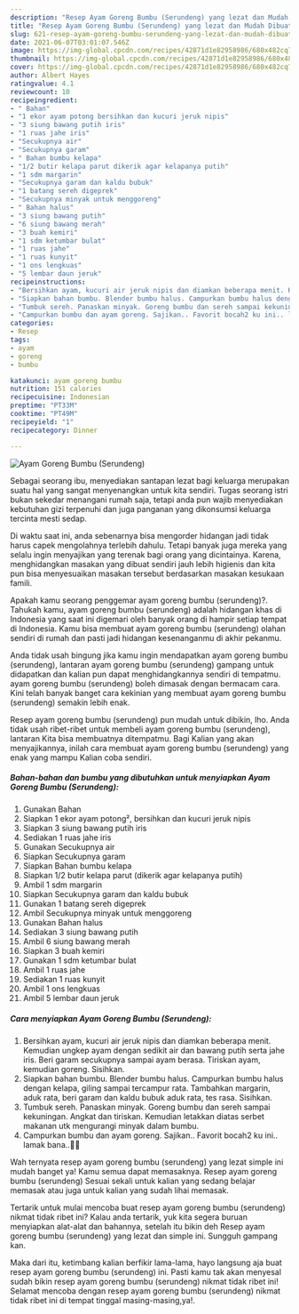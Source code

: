 ```yaml
---
description: "Resep Ayam Goreng Bumbu (Serundeng) yang lezat dan Mudah Dibuat"
title: "Resep Ayam Goreng Bumbu (Serundeng) yang lezat dan Mudah Dibuat"
slug: 621-resep-ayam-goreng-bumbu-serundeng-yang-lezat-dan-mudah-dibuat
date: 2021-06-07T03:01:07.546Z
image: https://img-global.cpcdn.com/recipes/42871d1e82958986/680x482cq70/ayam-goreng-bumbu-serundeng-foto-resep-utama.jpg
thumbnail: https://img-global.cpcdn.com/recipes/42871d1e82958986/680x482cq70/ayam-goreng-bumbu-serundeng-foto-resep-utama.jpg
cover: https://img-global.cpcdn.com/recipes/42871d1e82958986/680x482cq70/ayam-goreng-bumbu-serundeng-foto-resep-utama.jpg
author: Albert Hayes
ratingvalue: 4.1
reviewcount: 10
recipeingredient:
- " Bahan"
- "1 ekor ayam potong bersihkan dan kucuri jeruk nipis"
- "3 siung bawang putih iris"
- "1 ruas jahe iris"
- "Secukupnya air"
- "Secukupnya garam"
- " Bahan bumbu kelapa"
- "1/2 butir kelapa parut dikerik agar kelapanya putih"
- "1 sdm margarin"
- "Secukupnya garam dan kaldu bubuk"
- "1 batang sereh digeprek"
- "Secukupnya minyak untuk menggoreng"
- " Bahan halus"
- "3 siung bawang putih"
- "6 siung bawang merah"
- "3 buah kemiri"
- "1 sdm ketumbar bulat"
- "1 ruas jahe"
- "1 ruas kunyit"
- "1 ons lengkuas"
- "5 lembar daun jeruk"
recipeinstructions:
- "Bersihkan ayam, kucuri air jeruk nipis dan diamkan beberapa menit. Kemudian ungkep ayam dengan sedikit air dan bawang putih serta jahe iris. Beri garam secukupnya sampai ayam berasa. Tiriskan ayam, kemudian goreng. Sisihkan."
- "Siapkan bahan bumbu. Blender bumbu halus. Campurkan bumbu halus dengan kelapa, giling sampai tercampur rata. Tambahkan margarin, aduk rata, beri garam dan kaldu bubuk aduk rata, tes rasa. Sisihkan."
- "Tumbuk sereh. Panaskan minyak. Goreng bumbu dan sereh sampai kekuningan. Angkat dan tiriskan. Kemudian letakkan diatas serbet makanan utk mengurangi minyak dalam bumbu."
- "Campurkan bumbu dan ayam goreng. Sajikan.. Favorit bocah2 ku ini.. lamak bana..🤗😋"
categories:
- Resep
tags:
- ayam
- goreng
- bumbu

katakunci: ayam goreng bumbu 
nutrition: 151 calories
recipecuisine: Indonesian
preptime: "PT33M"
cooktime: "PT49M"
recipeyield: "1"
recipecategory: Dinner

---
```



![Ayam Goreng Bumbu (Serundeng)](https://img-global.cpcdn.com/recipes/42871d1e82958986/680x482cq70/ayam-goreng-bumbu-serundeng-foto-resep-utama.jpg)

Sebagai seorang ibu, menyediakan santapan lezat bagi keluarga merupakan suatu hal yang sangat menyenangkan untuk kita sendiri. Tugas seorang istri bukan sekedar menangani rumah saja, tetapi anda pun wajib menyediakan kebutuhan gizi terpenuhi dan juga panganan yang dikonsumsi keluarga tercinta mesti sedap.

Di waktu  saat ini, anda sebenarnya bisa mengorder hidangan jadi tidak harus capek mengolahnya terlebih dahulu. Tetapi banyak juga mereka yang selalu ingin menyajikan yang terenak bagi orang yang dicintainya. Karena, menghidangkan masakan yang dibuat sendiri jauh lebih higienis dan kita pun bisa menyesuaikan masakan tersebut berdasarkan masakan kesukaan famili. 



Apakah kamu seorang penggemar ayam goreng bumbu (serundeng)?. Tahukah kamu, ayam goreng bumbu (serundeng) adalah hidangan khas di Indonesia yang saat ini digemari oleh banyak orang di hampir setiap tempat di Indonesia. Kamu bisa membuat ayam goreng bumbu (serundeng) olahan sendiri di rumah dan pasti jadi hidangan kesenanganmu di akhir pekanmu.

Anda tidak usah bingung jika kamu ingin mendapatkan ayam goreng bumbu (serundeng), lantaran ayam goreng bumbu (serundeng) gampang untuk didapatkan dan kalian pun dapat menghidangkannya sendiri di tempatmu. ayam goreng bumbu (serundeng) boleh dimasak dengan bermacam cara. Kini telah banyak banget cara kekinian yang membuat ayam goreng bumbu (serundeng) semakin lebih enak.

Resep ayam goreng bumbu (serundeng) pun mudah untuk dibikin, lho. Anda tidak usah ribet-ribet untuk membeli ayam goreng bumbu (serundeng), lantaran Kita bisa membuatnya ditempatmu. Bagi Kalian yang akan menyajikannya, inilah cara membuat ayam goreng bumbu (serundeng) yang enak yang mampu Kalian coba sendiri.

<!--inarticleads1-->

##### Bahan-bahan dan bumbu yang dibutuhkan untuk menyiapkan Ayam Goreng Bumbu (Serundeng):

1. Gunakan  Bahan
1. Siapkan 1 ekor ayam potong², bersihkan dan kucuri jeruk nipis
1. Siapkan 3 siung bawang putih iris
1. Sediakan 1 ruas jahe iris
1. Gunakan Secukupnya air
1. Siapkan Secukupnya garam
1. Siapkan  Bahan bumbu kelapa
1. Siapkan 1/2 butir kelapa parut (dikerik agar kelapanya putih)
1. Ambil 1 sdm margarin
1. Siapkan Secukupnya garam dan kaldu bubuk
1. Gunakan 1 batang sereh digeprek
1. Ambil Secukupnya minyak untuk menggoreng
1. Gunakan  Bahan halus
1. Sediakan 3 siung bawang putih
1. Ambil 6 siung bawang merah
1. Siapkan 3 buah kemiri
1. Gunakan 1 sdm ketumbar bulat
1. Ambil 1 ruas jahe
1. Sediakan 1 ruas kunyit
1. Ambil 1 ons lengkuas
1. Ambil 5 lembar daun jeruk




<!--inarticleads2-->

##### Cara menyiapkan Ayam Goreng Bumbu (Serundeng):

1. Bersihkan ayam, kucuri air jeruk nipis dan diamkan beberapa menit. Kemudian ungkep ayam dengan sedikit air dan bawang putih serta jahe iris. Beri garam secukupnya sampai ayam berasa. Tiriskan ayam, kemudian goreng. Sisihkan.
1. Siapkan bahan bumbu. Blender bumbu halus. Campurkan bumbu halus dengan kelapa, giling sampai tercampur rata. Tambahkan margarin, aduk rata, beri garam dan kaldu bubuk aduk rata, tes rasa. Sisihkan.
1. Tumbuk sereh. Panaskan minyak. Goreng bumbu dan sereh sampai kekuningan. Angkat dan tiriskan. Kemudian letakkan diatas serbet makanan utk mengurangi minyak dalam bumbu.
1. Campurkan bumbu dan ayam goreng. Sajikan.. Favorit bocah2 ku ini.. lamak bana..🤗😋




Wah ternyata resep ayam goreng bumbu (serundeng) yang lezat simple ini mudah banget ya! Kamu semua dapat memasaknya. Resep ayam goreng bumbu (serundeng) Sesuai sekali untuk kalian yang sedang belajar memasak atau juga untuk kalian yang sudah lihai memasak.

Tertarik untuk mulai mencoba buat resep ayam goreng bumbu (serundeng) nikmat tidak ribet ini? Kalau anda tertarik, yuk kita segera buruan menyiapkan alat-alat dan bahannya, setelah itu bikin deh Resep ayam goreng bumbu (serundeng) yang lezat dan simple ini. Sungguh gampang kan. 

Maka dari itu, ketimbang kalian berfikir lama-lama, hayo langsung aja buat resep ayam goreng bumbu (serundeng) ini. Pasti kamu tak akan menyesal sudah bikin resep ayam goreng bumbu (serundeng) nikmat tidak ribet ini! Selamat mencoba dengan resep ayam goreng bumbu (serundeng) nikmat tidak ribet ini di tempat tinggal masing-masing,ya!.

